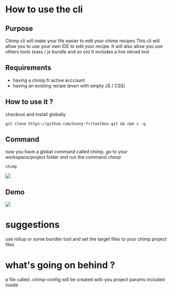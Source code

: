 # How to use the cli

## Purpose
Chimp cli will make your life easier to edit your chimp recipes
This cli will allow you to use your own IDE to edit your recipe.
It will also allow you use others tools (sass / js bundle and so on)
It includes a live reload tool

## Requirements

- having a chimp.fr active acccount
- having an existing recipe (even with empty JS / CSS)

## How to use it ?

checkout and install globally
```
git clone https://github.com/Sunny-fr/toolbox.git && npm i -g
```

## Command
now you have a global command called chimp, go to your workspace/project folder
and run the command *chimp*

```
chimp
```

![](docs-assets/chimp-watch.gif)


## Demo

![](docs-assets/chimp-demo.gif)


# suggestions

use rollup or some bundler tool and set the target files to your chimp project files



# what's going on behind ? 
a file called .chimp-config will be created with you project params included inside


